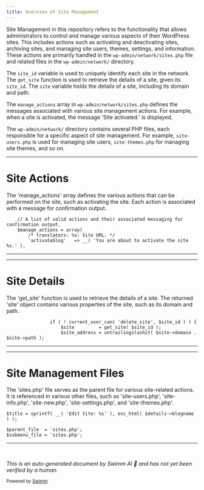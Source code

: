 ```yaml
---
title: Overview of Site Management
---
```

Site Management in this repository refers to the functionality that allows administrators to control and manage various aspects of their WordPress sites. This includes actions such as activating and deactivating sites, archiving sites, and managing site users, themes, settings, and information. These actions are primarily handled in the `wp-admin/network/sites.php` file and related files in the `wp-admin/network/` directory.

The `site_id` variable is used to uniquely identify each site in the network. The `get_site` function is used to retrieve the details of a site, given its `site_id`. The `site` variable holds the details of a site, including its domain and path.

The `manage_actions` array in `wp-admin/network/sites.php` defines the messages associated with various site management actions. For example, when a site is activated, the message 'Site activated.' is displayed.

The `wp-admin/network/` directory contains several PHP files, each responsible for a specific aspect of site management. For example, `site-users.php` is used for managing site users, `site-themes.php` for managing site themes, and so on.

<SwmSnippet path="/wp-admin/network/sites.php" line="63">

---

# Site Actions

The 'manage_actions' array defines the various actions that can be performed on the site, such as activating the site. Each action is associated with a message for confirmation output.

```hack
	// A list of valid actions and their associated messaging for confirmation output.
	$manage_actions = array(
		/* translators: %s: Site URL. */
		'activateblog'   => __( 'You are about to activate the site %s.' ),
```

---

</SwmSnippet>

<SwmSnippet path="/wp-admin/network/sites.php" line="161">

---

# Site Details

The 'get_site' function is used to retrieve the details of a site. The returned 'site' object contains various properties of the site, such as its domain and path.

```hack
				if ( ! current_user_can( 'delete_site', $site_id ) ) {
					$site         = get_site( $site_id );
					$site_address = untrailingslashit( $site->domain . $site->path );
```

---

</SwmSnippet>

<SwmSnippet path="/wp-admin/network/site-users.php" line="200">

---

# Site Management Files

The 'sites.php' file serves as the parent file for various site-related actions. It is referenced in various other files, such as 'site-users.php', 'site-info.php', 'site-new.php', 'site-settings.php', and 'site-themes.php'.

```hack
$title = sprintf( __( 'Edit Site: %s' ), esc_html( $details->blogname ) );

$parent_file  = 'sites.php';
$submenu_file = 'sites.php';
```

---

</SwmSnippet>

&nbsp;

*This is an auto-generated document by Swimm AI 🌊 and has not yet been verified by a human*

<SwmMeta version="3.0.0" repo-id="Z2l0aHViJTNBJTNBbXl3ZWJzaXRlZGVtbyUzQSUzQWdpbGFkbmF2b3Q=" repo-name="mywebsitedemo" doc-type="overview"><sup>Powered by [Swimm](/)</sup></SwmMeta>
